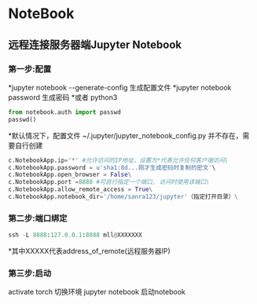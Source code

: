 # NoteBook
## 远程连接服务器端Jupyter Notebook
### 第一步:配置
*jupyter notebook --generate-config  生成配置文件
*jupyter notebook password 生成密码
*或者
  python3
  ```python
  from notebook.auth import passwd
  passwd()
  ```  
*默认情况下，配置文件 ~/.jupyter/jupyter_notebook_config.py 并不存在，需要自行创建

  ```python
  c.NotebookApp.ip='*' #允许访问的IP地址，设置为*代表允许任何客户端访问\
  c.NotebookApp.password = u'sha1:8d...刚才生成密码时复制的密文'\
  c.NotebookApp.open_browser = False\
  c.NotebookApp.port =8888 #可自行指定一个端口, 访问时使用该端口\
  c.NotebookApp.allow_remote_access = True\
  c.NotebookApp.notebook_dir='/home/sanra123/jupyter'（指定打开目录）\
  ``` 

  
### 第二步:端口绑定
  ```python
  ssh -L 8888:127.0.0.1:8888 mll@XXXXXXX
  ``` 
 *其中XXXXX代表address_of_remote(远程服务器IP) 
### 第三步:启动
 activate torch   切换环境
 jupyter notebook 启动notebook
